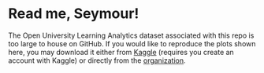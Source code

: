 # Read me, Seymour!
The Open University Learning Analytics dataset associated with this repo is too large to house on GitHub. If you would like to reproduce the plots shown here, you may download it either from [Kaggle](https://www.kaggle.com/rocki37/open-university-learning-analytics-dataset) (requires you create an account with Kaggle) or directly from the [organization](https://analyse.kmi.open.ac.uk/open_dataset).
